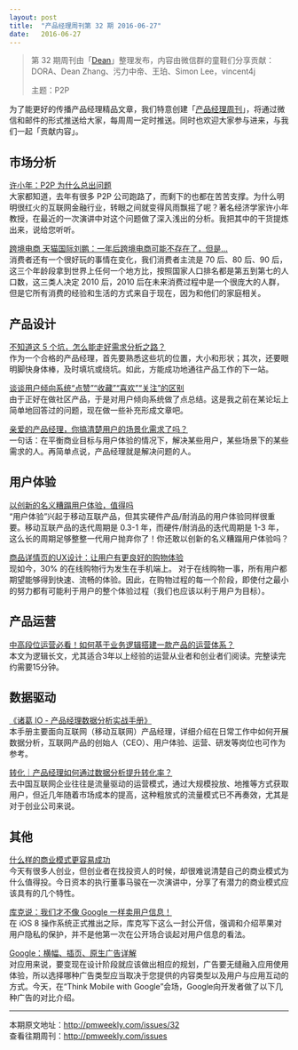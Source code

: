 ```yaml
---
layout: post
title:  "产品经理周刊第 32 期 2016-06-27"
date:   2016-06-27
---
```


> 第 32 期周刊由「[Dean](http://pmweekly.com/contributors#dean)」整理发布，内容由微信群的童鞋们分享贡献：DORA、Dean Zhang、污力中帝、王珀、Simon Lee，vincent4j
> 
> 主题：P2P

为了能更好的传播产品经理精品文章，我们特意创建「[产品经理周刊](http://pmweekly.com/)」，将通过微信和邮件的形式推送给大家，每周周一定时推送。同时也欢迎大家参与进来，与我们一起「贡献内容」。 

## 市场分析
[许小年：P2P 为什么总出问题](https://mp.weixin.qq.com/s?__biz=MzAxMzc5NDAyMw==&mid=2650509957&idx=1&sn=f4eb0a1a430ee20e7a6de22adbb0584f&scene=1&srcid=0626puOnucMBeoSyzVJqtPkJ&key=77421cf58af4a653ca6413961536e2d3c0ab612262e7c11a7b7b020ef6d3df701eb4ab851b2ea50d1c52c61279ce5d6f&ascene=0&uin=MjExNzY1NDIwMQ%3D%3D&devicetype=iMac+MacBookPro12%2C1+OSX+OSX+10.11.4+build(15E65)&version=11020201&pass_ticket=J7I2ODBfO6PJv7rLOTNYrcpbeDkeE76E9PEyDqMgLK7ZFVE7zrdPs0TItRcPebF3)   
大家都知道，去年有很多 P2P 公司跑路了，而剩下的也都在苦苦支撑。为什么明明很红火的互联网金融行业，转眼之间就变得风雨飘摇了呢？著名经济学家许小年教授，在最近的一次演讲中对这个问题做了深入浅出的分析。我把其中的干货提炼出来，说给您听听。


[跨境电商
天猫国际刘鹏：一年后跨境电商可能不存在了，但是…](http://www.baijingapp.com/article/6487)  
消费者还有一个很好玩的事情在变化，我们消费者主流是 70 后、80 后、90 后，这三个年龄段拿到世界上任何一个地方比，按照国家人口排名都是第五到第七的人口数，这三类人决定 2010 后，2010 后在未来消费过程中是一个很庞大的人群，但是它所有消费的经验和生活的方式来自于现在，因为和他们的家庭相关。

## 产品设计
[不知道这 5 个坑，怎么能走好需求分析之路？](https://mp.weixin.qq.com/s?__biz=MzAxMzc5NDAyMw==&mid=2650509947&idx=1&sn=1265e9bf880fc8e110eb0d485a226e40&scene=1&srcid=0621OnirRfK94p3a8PILVRfo&key=77421cf58af4a65395d81d4a425d78dc99f1a8ca3ec020941d44c445b839416ba5ce1c0e84fe48efb582f551fc523ce3&ascene=0&uin=MjExNzY1NDIwMQ%3D%3D&devicetype=iMac+MacBookPro12%2C1+OSX+OSX+10.11.4+build(15E65)&version=11020201&pass_ticket=J7I2ODBfO6PJv7rLOTNYrcpbeDkeE76E9PEyDqMgLK7ZFVE7zrdPs0TItRcPebF3)  
作为一个合格的产品经理，首先要熟悉这些坑的位置，大小和形状；其次，还要眼明脚快身体棒，及时填坑或绕坑。如此，方能成功地通往产品工作的下一站。


[谈谈用户倾向系统“点赞”“收藏”“喜欢”“关注”的区别](https://mp.weixin.qq.com/s?__biz=MzAxMzc5NDAyMw==&mid=2650509950&idx=1&sn=bd0768c3e79c74cd84eb077dbfeaf3cc&scene=1&srcid=06226Ji5MQOcloaXt9rYWWnw&key=77421cf58af4a653e2d406253cc2572da2d5538cfab5a99b38e1783d06f9a533eeb2ba899f85419e6b9bf4bff1e348ed&ascene=0&uin=MjExNzY1NDIwMQ%3D%3D&devicetype=iMac+MacBookPro12%2C1+OSX+OSX+10.11.4+build(15E65)&version=11020201&pass_ticket=J7I2ODBfO6PJv7rLOTNYrcpbeDkeE76E9PEyDqMgLK7ZFVE7zrdPs0TItRcPebF3)  
由于正好在做社区产品，于是对用户倾向系统做了点总结。这是我之前在某论坛上简单地回答过的问题，现在做一些补充形成文章吧。

[亲爱的产品经理，你搞清楚用户的场景化需求了吗？](https://mp.weixin.qq.com/s?__biz=MzAxMzc5NDAyMw==&mid=2650509956&idx=1&sn=ced6f8c9d67e06feb06b3ce1c5931053&scene=1&srcid=0624kJM5AMWwkVNQ0kpElRdx&key=77421cf58af4a653ad07ffbc9d01aa7afde1abcb9a137918620f5e057c960c64f74834a53f450790399397e31cf9c3c0&ascene=0&uin=MjExNzY1NDIwMQ%3D%3D&devicetype=iMac+MacBookPro12%2C1+OSX+OSX+10.11.4+build(15E65)&version=11020201&pass_ticket=J7I2ODBfO6PJv7rLOTNYrcpbeDkeE76E9PEyDqMgLK7ZFVE7zrdPs0TItRcPebF3)  
一句话：在平衡商业目标与用户体验的情况下，解决某些用户，某些场景下的某些需求的人。再简单点说，产品经理就是解决问题的人。

## 用户体验
[以创新的名义糟蹋用户体验，值得吗](https://mp.weixin.qq.com/s?__biz=MjM5NTQ5MjIyMA==&mid=2654537158&idx=1&sn=fffe89470bf5934086214421deb9a85d&scene=1&srcid=0622hbUjzt9iUaZEob2wETBn&key=77421cf58af4a653cae7aa7bff2cf92cfd89a93fa6f83369467dfe5ec580f9bc8654c0e19128c5f8cdf4991a9c35d434&ascene=0&uin=MjExNzY1NDIwMQ%3D%3D&devicetype=iMac+MacBookPro12%2C1+OSX+OSX+10.11.4+build(15E65)&version=11020201&pass_ticket=J7I2ODBfO6PJv7rLOTNYrcpbeDkeE76E9PEyDqMgLK7ZFVE7zrdPs0TItRcPebF3)  
“用户体验”兴起于移动互联产品，但其实硬件产品/耐消品的用户体验同样很重要。移动互联产品的迭代周期是 0.3-1 年，而硬件/耐消品的迭代周期是 1-3 年，这么长的周期足够整整一代用户抛弃你了！你还敢以创新的名义糟蹋用户体验吗？

[商品详情页的UX设计：让用户有更良好的购物体验](https://mp.weixin.qq.com/s?__biz=MjM5NjA3ODI3Ng==&mid=2649828306&idx=1&sn=924b43899df54c92ed9d8b9a1b4cebc9&scene=1&srcid=0622zBMr0aeLjWVeahgRgwqo&key=77421cf58af4a653cc7cdf22d6824f8a2457eb1acb96cae062dc2b85a4ad4e3f9219a82c516cdc3fe2b00eed0eafb333&ascene=0&uin=MjExNzY1NDIwMQ%3D%3D&devicetype=iMac+MacBookPro12%2C1+OSX+OSX+10.11.4+build(15E65)&version=11020201&pass_ticket=J7I2ODBfO6PJv7rLOTNYrcpbeDkeE76E9PEyDqMgLK7ZFVE7zrdPs0TItRcPebF3)  
现如今，30% 的在线购物行为发生在手机端上。 对于在线购物一事，所有用户都期望能够得到快速、流畅的体验。因此，在购物过程的每一个阶段，即使付之最小的努力都有可能利于用户的整个体验过程（我们也应该以利于用户为目标）。

## 产品运营
[中高段位运营必看！如何基于业务逻辑搭建一款产品的运营体系？](https://mp.weixin.qq.com/s?__biz=MjM5NDUyOTAwOA==&mid=2652911715&idx=1&sn=9be96513337a38e6e7207735fe3bfc70&scene=1&srcid=0621kPdNP8ATupWnQCv4Ptn0&key=77421cf58af4a653b3ad4a8f559fb3ace9c8e4f10bde831c175f59e7f838e2be886cac4545e009e91f52a98d52e85977&ascene=0&uin=MjExNzY1NDIwMQ%3D%3D&devicetype=iMac+MacBookPro12%2C1+OSX+OSX+10.11.4+build(15E65)&version=11020201&pass_ticket=J7I2ODBfO6PJv7rLOTNYrcpbeDkeE76E9PEyDqMgLK7ZFVE7zrdPs0TItRcPebF3)  
本文为逻辑长文，尤其适合3年以上经验的运营从业者和创业者们阅读。完整读完约需要15分钟。

## 数据驱动 
[《诸葛 IO - 产品经理数据分析实战手册》](https://zhugeio.com/solutions/product/index.html?from=singlemessage&isappinstalled=0)  
本手册主要面向互联网（移动互联网）产品经理，详细介绍在日常工作中如何开展数据分析，互联网产品的创始人（CEO）、用户体验、运营、研发等岗位也可作为参考。   

[转化｜产品经理如何通过数据分析提升转化率？](https://mp.weixin.qq.com/s?__biz=MzI2MTAxOTk5OQ==&mid=2650940938&idx=1&sn=c3e38913f1c414489329df4054897b3b&scene=1&srcid=0623EaHahPdJvUePJjwnXRA0&key=77421cf58af4a653cd37b0bb8e9b6b7c5f27797080c8a0320e42f635cb733a58a9e34fa993abb21391967d8d58a787e8&ascene=0&uin=MjExNzY1NDIwMQ%3D%3D&devicetype=iMac+MacBookPro12%2C1+OSX+OSX+10.11.4+build(15E65)&version=11020201&pass_ticket=J7I2ODBfO6PJv7rLOTNYrcpbeDkeE76E9PEyDqMgLK7ZFVE7zrdPs0TItRcPebF3)  
去中国互联网企业往往是流量驱动的运营模式，通过大规模投放、地推等方式获取用户，但近几年随着市场成本的提高，这种粗放式的流量模式已不再奏效，尤其是对于创业公司来说。   

## 其他
[什么样的商业模式更容易成功](https://mp.weixin.qq.com/s?__biz=MzAxMzc5NDAyMw==&mid=2650509940&idx=1&sn=ad69217101a63d309aa187f317666f7c&scene=1&srcid=0627PIXvhbzazV3N4RlUsoBY&key=77421cf58af4a653dad6e9a7a4ed1ae459a20430a5c7d3f955abd9d8d7805a61c7bbfbf308fe378926e69be18e9fbea3&ascene=0&uin=MjExNzY1NDIwMQ%3D%3D&devicetype=iMac+MacBookPro12%2C1+OSX+OSX+10.11.4+build(15E65)&version=11020201&pass_ticket=J7I2ODBfO6PJv7rLOTNYrcpbeDkeE76E9PEyDqMgLK7ZFVE7zrdPs0TItRcPebF3)  
今天有很多人创业，但创业者在找投资人的时候，却很难说清楚自己的商业模式为什么值得投。今日资本的执行董事马骏在一次演讲中，分享了有潜力的商业模式应该具有的几个特性。

[库克说：我们才不像 Google 一样卖用户信息！](http://www.qdaily.com/articles/2470.html?from=singlemessage&isappinstalled=0)  
在 iOS 8 操作系统正式推出之际，库克写下这么一封公开信，强调和介绍苹果对用户隐私的保护，并不是他第一次在公开场合谈起对用户信息的看法。

[Google：横幅、插页、原生广告详解](http://www.baijingapp.com/m/article/1418?from=singlemessage&isappinstalled=0)  
对应用来说，要变现在设计阶段就应该做出相应的规划，广告要无缝融入应用使用体验，所以选择哪种广告类型应当取决于您提供的内容类型以及用户与应用互动的方式。今天，在“Think Mobile with Google”会场，Google向开发者做了以下几种广告的对比介绍。  

---
本期原文地址：<http://pmweekly.com/issues/32>     
查看往期周刊：<http://pmweekly.com/issues>     